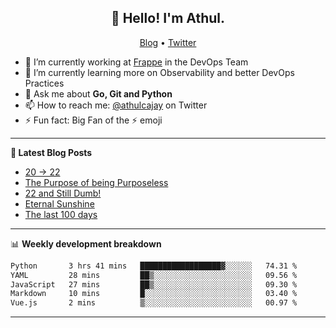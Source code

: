 <h2 align="center">👋 Hello! I'm Athul.</h2>
<p align="center">
  <a href="https://blog.athulcyriac.in">Blog</a> •
  <a href="https://twitter.com/athulcajay">Twitter</a>
</p>


- 🔭 I’m currently working at [Frappe](https://frappe.io) in the DevOps Team
- 🌱 I’m currently learning more on Observability and better DevOps Practices
- 💬 Ask me about **Go, Git and Python**
- 📫 How to reach me: [@athulcajay](https://twitter.com/athulcajay) on Twitter
- ⚡ Fun fact: Big Fan of the :zap: emoji

-------

**📝 Latest Blog Posts**

<!-- BLOG-POST-LIST:START -->
- [20 → 22](https://blog.athulcyriac.in/blog/20-and-22/)
- [The Purpose of being Purposeless](https://blog.athulcyriac.in/blog/purpose/)
- [22 and Still Dumb!](https://blog.athulcyriac.in/blog/2022/)
- [Eternal Sunshine](https://blog.athulcyriac.in/blog/college-trip/)
- [The last 100 days](https://blog.athulcyriac.in/blog/final-year/)
<!-- BLOG-POST-LIST:END -->

-------

📊 **Weekly development breakdown**
<!--START_SECTION:waka-->

```txt
Python       3 hrs 41 mins   ██████████████████▓░░░░░░   74.31 %
YAML         28 mins         ██▒░░░░░░░░░░░░░░░░░░░░░░   09.56 %
JavaScript   27 mins         ██▒░░░░░░░░░░░░░░░░░░░░░░   09.30 %
Markdown     10 mins         █░░░░░░░░░░░░░░░░░░░░░░░░   03.40 %
Vue.js       2 mins          ▒░░░░░░░░░░░░░░░░░░░░░░░░   00.97 %
```

<!--END_SECTION:waka-->

-------
